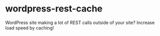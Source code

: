 # wordpress-rest-cache
WordPress site making a lot of REST calls outside of your site? Increase load speed by caching!
